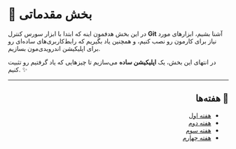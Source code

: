 # 🚀 بخش مقدماتی

در این بخش هدفمون اینه که ابتدا با ابزار سورس کنترل **Git** آشنا بشیم، ابزارهای مورد نیاز برای کارمون رو نصب کنیم، و همچنین یاد بگیریم که رابط‌کاربری‌های ساده‌ای رو برای اپلیکیشن اندرویدی‌مون بسازیم.

در انتهای این بخش، یک **اپلیکیشن ساده** می‌سازیم تا چیزهایی که یاد گرفتیم رو تثبیت کنیم. ✨

---

<div dir="rtl" align="right">

## 📅 هفته‌ها

- [هفته اول](./week-1.md)
- [هفته دوم](#هفته-دوم)
- [هفته سوم](#هفته-سوم)
- [هفته چهارم](#هفته-چهارم)

</div>
